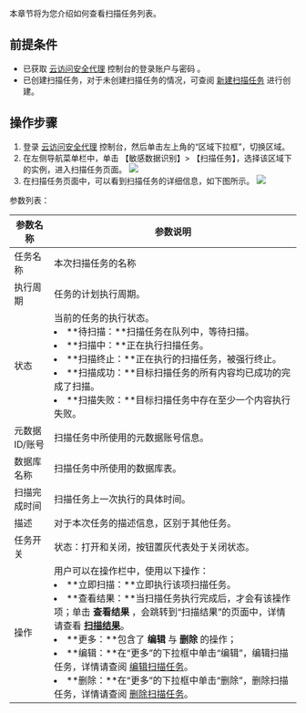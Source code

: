 本章节将为您介绍如何查看扫描任务列表。

## 前提条件
- 已获取 [云访问安全代理](https://console.cloud.tencent.com/casb) 控制台的登录账户与密码 。
- 已创建扫描任务，对于未创建扫描任务的情况，可查阅 [新建扫描任务](https://cloud.tencent.com/document/product/1303/56688) 进行创建。

## 操作步骤
1. 登录 [云访问安全代理](https://console.cloud.tencent.com/casb)  控制台，然后单击左上角的“区域下拉框”，切换区域。
2. 在左侧导航菜单栏中，单击 【敏感数据识别】> 【扫描任务】，选择该区域下的实例，进入扫描任务页面。
   ![](https://main.qcloudimg.com/raw/a237153fb6dd71a707e54af41e422192.png)
3. 在扫描任务页面中，可以看到扫描任务的详细信息，如下图所示。
    ![](https://main.qcloudimg.com/raw/bcb0394ce5e9b29421184e76a3ed2043.png)

参数列表：

| 参数名称      | 参数说明                                                     |
| ------------- | ------------------------------------------------------------ |
| 任务名称      | 本次扫描任务的名称                                           |
| 执行周期      | 任务的计划执行周期。                                         |
| 状态          | 当前的任务的执行状态。<li> **待扫描：**扫描任务在队列中，等待扫描。</li><li> **扫描中：**正在执行扫描任务。</li><li> **扫描终止：**正在执行的扫描任务，被强行终止。</li><li>**扫描成功：**目标扫描任务的所有内容均已成功的完成了扫描。</li><li>**扫描失败：**目标扫描任务中存在至少一个内容执行失败。</li> |
| 元数据ID/账号 | 扫描任务中所使用的元数据账号信息。                           |
| 数据库名称    | 扫描任务中所使用的数据库表。                                 |
| 扫描完成时间  | 扫描任务上一次执行的具体时间。                               |
| 描述          | 对于本次任务的描述信息，区别于其他任务。                     |
| 任务开关      | 状态：打开和关闭，按钮置灰代表处于关闭状态。                 |
| 操作          | 用户可以在操作栏中，使用以下操作：<li>**立即扫描：**立即执行该项扫描任务。 </li><li>**查看结果：**当扫描任务执行完成后，才会有该操作项；单击 **查看结果** ，会跳转到“扫描结果”的页面中，详情请查看 [**扫描结果**](https://cloud.tencent.com/document/product/1303/56683)。</li> <li>**更多：**包含了 **编辑** 与 **删除** 的操作；</li><li>**编辑：**在“更多”的下拉框中单击“编辑”，编辑扫描任务，详情请查阅 [编辑扫描任务](https://cloud.tencent.com/document/product/1303/56686)。</li><li>**删除：**在“更多”的下拉框中单击“删除”，删除扫描任务，详情请查阅 [删除扫描任务](https://cloud.tencent.com/document/product/1303/56689)。 |
